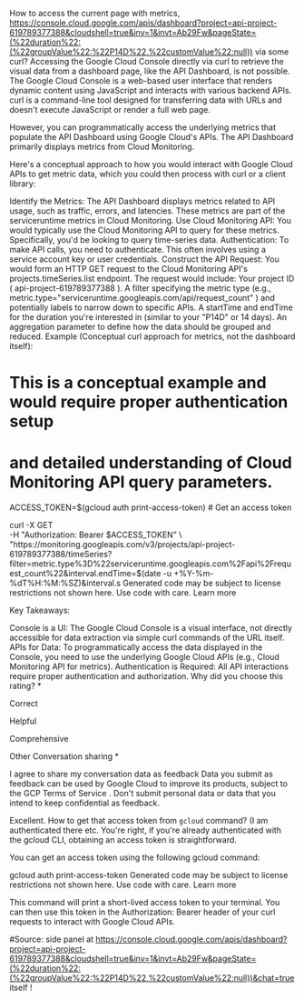 How to access the current page with metrics, https://console.cloud.google.com/apis/dashboard?project=api-project-619789377388&cloudshell=true&inv=1&invt=Ab29Fw&pageState=(%22duration%22:(%22groupValue%22:%22P14D%22,%22customValue%22:null)) via some curl?
Accessing the Google Cloud Console directly via curl to retrieve the visual data from a dashboard page, like the API Dashboard, is not possible. The Google Cloud Console is a web-based user interface that renders dynamic content using JavaScript and interacts with various backend APIs. curl is a command-line tool designed for transferring data with URLs and doesn't execute JavaScript or render a full web page.

However, you can programmatically access the underlying metrics that populate the API Dashboard using Google Cloud's APIs. The API Dashboard primarily displays metrics from Cloud Monitoring.

Here's a conceptual approach to how you would interact with Google Cloud APIs to get metric data, which you could then process with curl or a client library:

Identify the Metrics: The API Dashboard displays metrics related to API usage, such as traffic, errors, and latencies. These metrics are part of the serviceruntime metrics in Cloud Monitoring.
Use Cloud Monitoring API: You would typically use the Cloud Monitoring API to query for these metrics. Specifically, you'd be looking to query time-series data.
Authentication: To make API calls, you need to authenticate. This often involves using a service account key or user credentials.
Construct the API Request: You would form an HTTP GET request to the Cloud Monitoring API's projects.timeSeries.list endpoint. The request would include:
Your project ID ( api-project-619789377388 ).
A filter specifying the metric type (e.g., metric.type="serviceruntime.googleapis.com/api/request_count" ) and potentially labels to narrow down to specific APIs.
A startTime and endTime for the duration you're interested in (similar to your "P14D" or 14 days).
An aggregation parameter to define how the data should be grouped and reduced.
Example (Conceptual curl approach for metrics, not the dashboard itself):

# This is a conceptual example and would require proper authentication setup
# and detailed understanding of Cloud Monitoring API query parameters.

ACCESS_TOKEN=$(gcloud auth print-access-token) # Get an access token

curl -X GET \
  -H "Authorization: Bearer $ACCESS_TOKEN" \
  "https://monitoring.googleapis.com/v3/projects/api-project-619789377388/timeSeries?filter=metric.type%3D%22serviceruntime.googleapis.com%2Fapi%2Frequest_count%22&interval.endTime=$(date -u +%Y-%m-%dT%H:%M:%SZ)&interval.s
Generated code may be subject to license restrictions not shown here. Use code with care. Learn more 

Key Takeaways:

Console is a UI: The Google Cloud Console is a visual interface, not directly accessible for data extraction via simple curl commands of the URL itself.
APIs for Data: To programmatically access the data displayed in the Console, you need to use the underlying Google Cloud APIs (e.g., Cloud Monitoring API for metrics).
Authentication is Required: All API interactions require proper authentication and authorization.
Why did you choose this rating? *

Correct

Helpful

Comprehensive

Other
Conversation sharing *

I agree to share my conversation data as feedback
Data you submit as feedback can be used by Google Cloud to improve its products, subject to the GCP Terms of Service . Don't submit personal data or data that you intend to keep confidential as feedback.

Excellent. How to get that access token from `gcloud` command? (I am authenticated there etc.
You're right, if you're already authenticated with the gcloud CLI, obtaining an access token is straightforward.

You can get an access token using the following gcloud command:

gcloud auth print-access-token
Generated code may be subject to license restrictions not shown here. Use code with care. Learn more 

This command will print a short-lived access token to your terminal. You can then use this token in the Authorization: Bearer header of your curl requests to interact with Google Cloud APIs.



#Source: side panel at https://console.cloud.google.com/apis/dashboard?project=api-project-619789377388&cloudshell=true&inv=1&invt=Ab29Fw&pageState=(%22duration%22:(%22groupValue%22:%22P14D%22,%22customValue%22:null))&chat=true itself ! 
